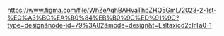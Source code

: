 https://www.figma.com/file/WhZeAqhBAHvaThpZHQ5GmL/2023-2-1st-%EC%A3%BC%EA%B0%84%EB%B0%9C%ED%91%9C?type=design&node-id=79%3A82&mode=design&t=Esltaxicd2clrTa0-1
